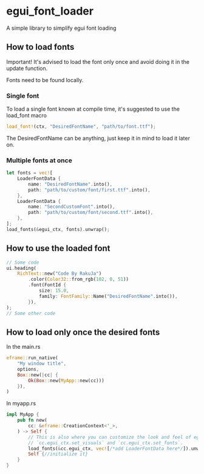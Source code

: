 # egui_font_loader
A simple library to simplify egui font loading


## How to load fonts

Important! It's advised to load the font only once and avoid doing it in the update function.

Fonts need to be found locally.

### Single font

To load a single font known at compile time, it's suggested to use the load_font macro
```rust
load_font!(ctx, "DesiredFontName", "path/to/font.ttf");
```
The DesiredFontName can be anything, just keep it in mind to load it later on.

### Multiple fonts at once
```rust
let fonts = vec![
    LoaderFontData {
        name: "DesiredFontName".into(),
        path: "path/to/custom/font/first.ttf".into(),
    },
    LoaderFontData {
        name: "SecondCustomFont".into(),
        path: "path/to/custom/font/second.ttf".into(),
    },
];
load_fonts(&egui_ctx, fonts).unwrap();
```
## How to use the loaded font
```rust
// Some code
ui.heading(
    RichText::new("Code By RakuJa")
        .color(Color32::from_rgb(102, 0, 51))
        .font(FontId {
            size: 15.0,
            family: FontFamily::Name("DesiredFontName".into()),
        }),
);
// Some other code
```

## How to load only once the desired fonts

In the main.rs
```rust
eframe::run_native(
    "My window title",
    options,
    Box::new(|cc| {
        Ok(Box::new(MyApp::new(cc)))
    }),
)

```
In myapp.rs
```rust
impl MyApp {
    pub fn new(
        cc: &eframe::CreationContext<'_>,
    ) -> Self {
        // This is also where you can customize the look and feel of egui using
        // `cc.egui_ctx.set_visuals` and `cc.egui_ctx.set_fonts`.
        load_fonts(&cc.egui_ctx, vec![/*add LoaderFontData here*/]).unwrap();
        Self {//initialize it}
    }
}
```
